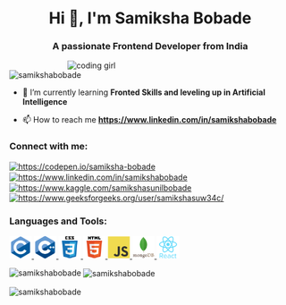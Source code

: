 <h1 align="center">Hi 👋, I'm Samiksha Bobade</h1>
<h3 align="center">A passionate Frontend Developer from India</h3>

<img src="https://s3.amazonaws.com/shecodesio-production/uploads/files/000/156/298/original/UTSEH078Aw.gif?1738388004" align="right" alt="coding girl" width="400px"  />
<p align="left"> <img src="https://komarev.com/ghpvc/?username=samikshabobade&label=Profile%20views&color=0e75b6&style=flat" alt="samikshabobade" /> </p>

- 🌱 I’m currently learning **Fronted Skills and leveling up in Artificial Intelligence**

- 📫 How to reach me **https://www.linkedin.com/in/samikshabobade**

<h3 align="left">Connect with me:</h3>
<p align="left">
<a href="https://codepen.io/https://codepen.io/samiksha-bobade" target="blank"><img align="center" src="https://raw.githubusercontent.com/rahuldkjain/github-profile-readme-generator/master/src/images/icons/Social/codepen.svg" alt="https://codepen.io/samiksha-bobade" height="30" width="40" /></a>
<a href="https://linkedin.com/in/https://www.linkedin.com/in/samikshabobade" target="blank"><img align="center" src="https://raw.githubusercontent.com/rahuldkjain/github-profile-readme-generator/master/src/images/icons/Social/linked-in-alt.svg" alt="https://www.linkedin.com/in/samikshabobade" height="30" width="40" /></a>
<a href="https://kaggle.com/https://www.kaggle.com/samikshasunilbobade" target="blank"><img align="center" src="https://raw.githubusercontent.com/rahuldkjain/github-profile-readme-generator/master/src/images/icons/Social/kaggle.svg" alt="https://www.kaggle.com/samikshasunilbobade" height="30" width="40" /></a>
<a href="https://auth.geeksforgeeks.org/user/https://www.geeksforgeeks.org/user/samikshasuw34c/" target="blank"><img align="center" src="https://raw.githubusercontent.com/rahuldkjain/github-profile-readme-generator/master/src/images/icons/Social/geeks-for-geeks.svg" alt="https://www.geeksforgeeks.org/user/samikshasuw34c/" height="30" width="40" /></a>
</p>

<h3 align="left">Languages and Tools:</h3>
<p align="left"> <a href="https://www.cprogramming.com/" target="_blank" rel="noreferrer"> <img src="https://raw.githubusercontent.com/devicons/devicon/master/icons/c/c-original.svg" alt="c" width="40" height="40"/> </a> <a href="https://www.w3schools.com/cpp/" target="_blank" rel="noreferrer"> <img src="https://raw.githubusercontent.com/devicons/devicon/master/icons/cplusplus/cplusplus-original.svg" alt="cplusplus" width="40" height="40"/> </a> <a href="https://www.w3schools.com/css/" target="_blank" rel="noreferrer"> <img src="https://raw.githubusercontent.com/devicons/devicon/master/icons/css3/css3-original-wordmark.svg" alt="css3" width="40" height="40"/> </a> <a href="https://www.w3.org/html/" target="_blank" rel="noreferrer"> <img src="https://raw.githubusercontent.com/devicons/devicon/master/icons/html5/html5-original-wordmark.svg" alt="html5" width="40" height="40"/> </a> <a href="https://developer.mozilla.org/en-US/docs/Web/JavaScript" target="_blank" rel="noreferrer"> <img src="https://raw.githubusercontent.com/devicons/devicon/master/icons/javascript/javascript-original.svg" alt="javascript" width="40" height="40"/> </a> <a href="https://www.mongodb.com/" target="_blank" rel="noreferrer"> <img src="https://raw.githubusercontent.com/devicons/devicon/master/icons/mongodb/mongodb-original-wordmark.svg" alt="mongodb" width="40" height="40"/> </a> <a href="https://reactjs.org/" target="_blank" rel="noreferrer"> <img src="https://raw.githubusercontent.com/devicons/devicon/master/icons/react/react-original-wordmark.svg" alt="react" width="40" height="40"/> </a> </p>

<p><img align="left" src="https://github-readme-stats.vercel.app/api/top-langs?username=samikshabobade&show_icons=true&locale=en&layout=compact" alt="samikshabobade" /></p>

<p>&nbsp;<img align="center" src="https://github-readme-stats.vercel.app/api?username=samikshabobade&show_icons=true&locale=en" alt="samikshabobade" /></p>

<p><img align="center" src="https://github-readme-streak-stats.herokuapp.com/?user=samikshabobade&" alt="samikshabobade" /></p>
